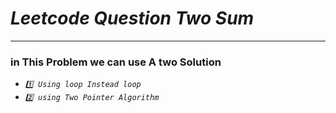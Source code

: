 # *Leetcode Question Two Sum*   
---   


### in This Problem we can use A two Solution     

  - *`1️⃣ Using loop Instead loop`*
  - *`2️⃣ using Two Pointer Algorithm`*

